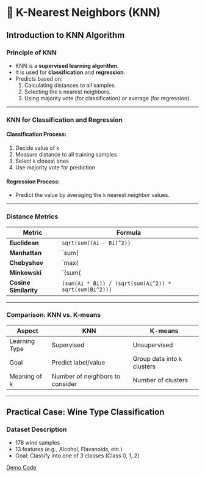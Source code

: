 # 📘 K-Nearest Neighbors (KNN)

## Introduction to KNN Algorithm

### Principle of KNN
- KNN is a **supervised learning algorithm**.
- It is used for **classification** and **regression**.
- Predicts based on:
  1. Calculating distances to all samples.
  2. Selecting the `k` nearest neighbors.
  3. Using majority vote (for classification) or average (for regression).

---

### KNN for Classification and Regression

#### Classification Process:
1. Decide value of `k`
2. Measure distance to all training samples
3. Select `k` closest ones
4. Use majority vote for prediction

#### Regression Process:
- Predict the value by averaging the `k` nearest neighbor values.

---

### Distance Metrics

| Metric               | Formula                                                  |
|----------------------|-----------------------------------------------------------|
| **Euclidean**        | `sqrt(sum((Ai - Bi)^2))`                                  |
| **Manhattan**        | `sum(|Ai - Bi|)`                                          |
| **Chebyshev**        | `max(|Ai - Bi|)`                                          |
| **Minkowski**        | `(sum(|Ai - Bi|^p))^(1/p)`                                |
| **Cosine Similarity**| `(sum(Ai * Bi)) / (sqrt(sum(Ai^2)) * sqrt(sum(Bi^2)))`    |

---

### Comparison: KNN vs. K-means

| Aspect        | KNN                                   | K-means                                       |
|---------------|----------------------------------------|-----------------------------------------------|
| Learning Type | Supervised                            | Unsupervised                                  |
| Goal          | Predict label/value                   | Group data into `k` clusters                  |
| Meaning of k  | Number of neighbors to consider       | Number of clusters                            |

---

## Practical Case: Wine Type Classification

### Dataset Description
- 178 wine samples
- 13 features (e.g., Alcohol, Flavanoids, etc.)
- Goal: Classify into one of 3 classes (Class 0, 1, 2)

[Demo Code](/notebooks/knn.ipynb)
